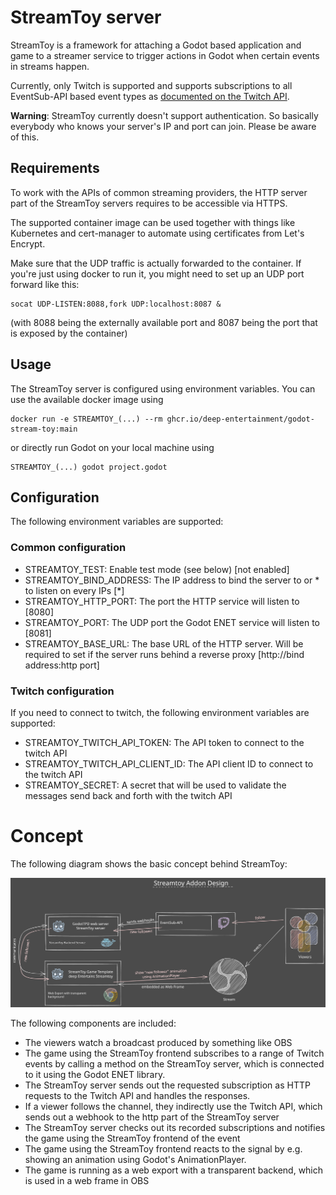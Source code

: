 # StreamToy server
StreamToy is a framework for attaching a Godot based application and game to a streamer service to trigger actions in Godot when certain events in streams happen.

Currently, only Twitch is supported and supports subscriptions to all EventSub-API based event types as [documented on the Twitch API](https://dev.twitch.tv/docs/eventsub/eventsub-subscription-types).

**Warning**: StreamToy currently doesn't support authentication. So basically everybody who knows your server's IP and port can join. Please be aware of this.

## Requirements

To work with the APIs of common streaming providers, the HTTP server part of the StreamToy servers requires to be accessible via HTTPS.

The supported container image can be used together with things like Kubernetes and cert-manager to automate using certificates from Let's Encrypt.

Make sure that the UDP traffic is actually forwarded to the container. If you're just using docker to run it, you might need to set up an UDP port forward like this:

    socat UDP-LISTEN:8088,fork UDP:localhost:8087 &

(with 8088 being the externally available port and 8087 being the port that is exposed by the container)

## Usage

The StreamToy server is configured using environment variables. You can use the available docker image using

    docker run -e STREAMTOY_(...) --rm ghcr.io/deep-entertainment/godot-stream-toy:main

or directly run Godot on your local machine using

    STREAMTOY_(...) godot project.godot

## Configuration

The following environment variables are supported:

### Common configuration

- STREAMTOY_TEST: Enable test mode (see below) [not enabled]
- STREAMTOY_BIND_ADDRESS: The IP address to bind the server to or * to listen on every IPs [*]
- STREAMTOY_HTTP_PORT: The port the HTTP service will listen to [8080]
- STREAMTOY_PORT: The UDP port the Godot ENET service will listen to [8081]
- STREAMTOY_BASE_URL: The base URL of the HTTP server. Will be required to set if the server runs behind a reverse proxy [http://bind address:http port]

### Twitch configuration

If you need to connect to twitch, the following environment variables are supported:

- STREAMTOY_TWITCH_API_TOKEN: The API token to connect to the twitch API
- STREAMTOY_TWITCH_API_CLIENT_ID: The API client ID to connect to the twitch API
- STREAMTOY_SECRET: A secret that will be used to validate the messages send back and forth with the twitch API

# Concept

The following diagram shows the basic concept behind StreamToy:

![](docs/Drawing%202022-01-22%2014.15.37.excalidraw.svg)

The following components are included:

- The viewers watch a broadcast produced by something like OBS
- The game using the StreamToy frontend subscribes to a range of Twitch events by calling a method on the StreamToy server, which is connected to it using the Godot ENET library.
- The StreamToy server sends out the requested subscription as HTTP requests to the Twitch API and handles the responses.
- If a viewer follows the channel, they indirectly use the Twitch API, which sends out a webhook to the http part of the StreamToy server
- The StreamToy server checks out its recorded subscriptions and notifies the game using the StreamToy frontend of the event
- The game using the StreamToy frontend reacts to the signal by e.g. showing an animation  using Godot's AnimationPlayer.
- The game is running as a web export with a transparent backend, which is used in a web frame in OBS
